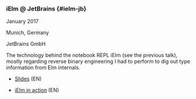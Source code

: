 ### iElm @ JetBrains {#ielm-jb}

January 2017

Munich, Germany

JetBrains GmbH

The technology behind the notebook REPL iElm (see the previous talk), mostly regarding reverse binary engineering I had to perform to dig out type information from Elm internals.

- [Slides](https://speakerdeck.com/shamansir/ielm-tech-jb)  (EN)

- [iElm in action](https://vimeo.com/242822314)  (EN)
